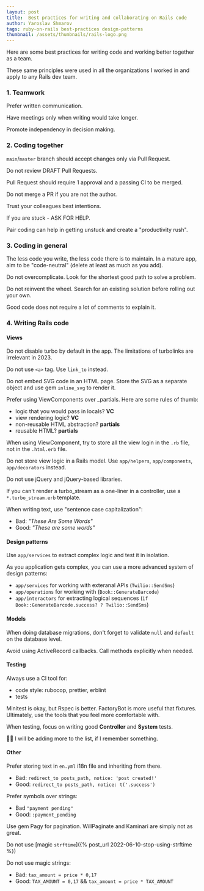```yaml
---
layout: post
title:  Best practices for writing and collaborating on Rails code
author: Yaroslav Shmarov
tags: ruby-on-rails best-practices design-patterns
thumbnail: /assets/thumbnails/rails-logo.png
---
```


Here are some best practices for writing code and working better together as a team.

These same principles were used in all the organizations I worked in and apply to any Rails dev team.

### 1. Teamwork

Prefer written communication.

Have meetings only when writing would take longer.

Promote independency in decision making.

### 2. Coding together

`main`/`master` branch should accept changes only via Pull Request.

Do not review DRAFT Pull Requests.

Pull Request should require 1 approval and a passing CI to be merged.

Do not merge a PR if you are not the author.

Trust your colleagues best intentions.

If you are stuck - ASK FOR HELP.

Pair coding can help in getting unstuck and create a "productivity rush".

### 3. Coding in general

The less code you write, the less code there is to maintain. In a mature app, aim to be "code-neutral" (delete at least as much as you add).

Do not overcomplicate. Look for the shortest good path to solve a problem.

Do not reinvent the wheel. Search for an existing solution before rolling out your own.

Good code does not require a lot of comments to explain it.

### 4. Writing Rails code

#### Views

Do not disable turbo by default in the app. The limitations of turbolinks are irrelevant in 2023.

Do not use `<a>` tag. Use `link_to` instead.

Do not embed SVG code in an HTML page. Store the SVG as a separate object and use gem `inline_svg` to render it.

Prefer using ViewComponents over _partials. Here are some rules of thumb:
- logic that you would pass in locals? **VC**
- view rendering logic? **VC**
- non-reusable HTML abstraction? **partials**
- reusable HTML? **partials**

When using ViewComponent, try to store all the view login in the `.rb` file, not in the `.html.erb` file.

Do not store view logic in a Rails model. Use `app/helpers`, `app/components`, `app/decorators` instead.

Do not use jQuery and jQuery-based libraries.

If you can't render a turbo_stream as a one-liner in a controller, use a `*.turbo_stream.erb` template.

When writing text, use "sentence case capitalization":
- Bad: *"These Are Some Words"*
- Good: *"These are some words"*

#### Design patterns

Use `app/services` to extract complex logic and test it in isolation.

As you application gets complex, you can use a more advanced system of design patterns:
- `app/services` for working with exteranal APIs (`Twilio::SendSms`)
- `app/operations` for working with (`Book::GenerateBarcode`)
- `app/interactors` for extracting logical sequences (`if Book::GenerateBarcode.success? ? Twilio::SendSms`)

#### Models

When doing database migrations, don't forget to validate `null` and `default` on the database level.

Avoid using ActiveRecord callbacks. Call methods explicitly when needed.

#### Testing

Always use a CI tool for:
- code style: rubocop, prettier, erblint
- tests

Minitest is okay, but Rspec is better. FactoryBot is more useful that fixtures. Ultimately, use the tools that you feel more comfortable with.

When testing, focus on writing good **Controller** and **System** tests.

🤔💭 I will be adding more to the list, if I remember something.

#### Other

Prefer storing text in `en.yml` i18n file and inheriting from there.
- Bad: `redirect_to posts_path, notice: 'post created!'`
- Good: `redirect_to posts_path, notice: t('.success')`

Prefer symbols over strings:
- Bad `"payment pending"`
- Good: `:payment_pending`

Use gem Pagy for pagination. WillPaginate and Kaminari are simply not as great.

Do not use [magic `strftime`]({% post_url 2022-06-10-stop-using-strftime %})

Do not use magic strings:
- Bad: `tax_amount = price * 0,17`
- Good: `TAX_AMOUNT = 0,17` && `tax_amount = price * TAX_AMOUNT`
